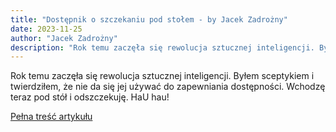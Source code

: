 ```yaml
---
title: "Dostępnik o szczekaniu pod stołem - by Jacek Zadrożny"
date: 2023-11-25
author: "Jacek Zadrożny"
description: "Rok temu zaczęła się rewolucja sztucznej inteligencji. Byłem sceptykiem i twierdziłem, że nie da się jej używać do zapewniania dostępności. Wchodzę teraz pod stół i odszczekuję. HaU hau!"
---
```


Rok temu zaczęła się rewolucja sztucznej inteligencji. Byłem sceptykiem i twierdziłem, że nie da się jej używać do zapewniania dostępności. Wchodzę teraz pod stół i odszczekuję. HaU hau!

[Pełna treść artykułu](https://dostepnik.substack.com/p/dostepnik-o-szczekaniu-pod-stoem)
